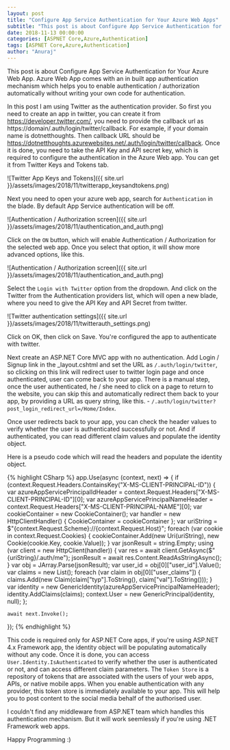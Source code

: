 ```yaml
---
layout: post
title: "Configure App Service Authentication for Your Azure Web Apps"
subtitle: "This post is about Configure App Service Authentication for Your Azure Web App. Azure Web App comes with an in built app authentication mechanism which helps you to enable authentication / authorization automatically without writing your own code for authentication."
date: 2018-11-13 00:00:00
categories: [ASPNET Core,Azure,Authentication]
tags: [ASPNET Core,Azure,Authentication]
author: "Anuraj"
---
```

This post is about Configure App Service Authentication for Your Azure Web App. Azure Web App comes with an in built app authentication mechanism which helps you to enable authentication / authorization automatically without writing your own code for authentication.

In this post I am using Twitter as the authentication provider. So first you need to create an app in twitter, you can create it from https://developer.twitter.com/, you need to provide the callback url as https://domain/.auth/login/twitter/callback. For example, if your domain name is dotnetthoughts. Then callback URL should be https://dotnetthoughts.azurewebsites.net/.auth/login/twitter/callback. Once it is done, you need to take the API Key and API secret key, which is required to configure the authentication in the Azure Web app. You can get it from Twitter Keys and Tokens tab.

![Twitter App Keys and Tokens]({{ site.url }}/assets/images/2018/11/twitterapp_keysandtokens.png)

Next you need to open your azure web app, search for `Authentication` in the blade. By default App Service authentication will be off.

![Authentication / Authorization screen]({{ site.url }}/assets/images/2018/11/authentication_and_auth.png)

Click on the `ON` button, which will enable Authentication / Authorization for the selected web app. Once you select that option, it will show more advanced options, like this.

![Authentication / Authorization screen]({{ site.url }}/assets/images/2018/11/authentication_and_auth.png)

Select the `Login with Twitter` option from the dropdown. And click on the Twitter from the Authentication providers list, which will open a new blade, where you need to give the API Key and API Secret from twitter.

![Twitter authentication settings]({{ site.url }}/assets/images/2018/11/twitterauth_settings.png)

Click on OK, then click on Save. You're configured the app to authenticate with twitter. 

Next create an ASP.NET Core MVC app with no authentication. Add Login / Signup link in the _layout.cshtml and set the URL as `/.auth/login/twitter`, so clicking on this link will redirect user to twitter login page and once authenticated, user can come back to your app. There is a manual step, once the user authenticated, he / she need to click on a page to return to the website, you can skip this and automatically redirect them back to your app, by providing a URL as query string, like this. - `/.auth/login/twitter?post_login_redirect_url=/Home/Index`.

Once user redirects back to your app, you can check the header values to verify whether the user is authenticated successfully or not. And if authenticated, you can read different claim values and populate the identity object.

Here is a pseudo code which will read the headers and populate the identity object.

{% highlight CSharp %}
app.Use(async (context, next) =>
{
    if (context.Request.Headers.ContainsKey("X-MS-CLIENT-PRINCIPAL-ID"))
    {
        var azureAppServicePrincipalIdHeader = context.Request.Headers["X-MS-CLIENT-PRINCIPAL-ID"][0];
        var azureAppServicePrincipalNameHeader = context.Request.Headers["X-MS-CLIENT-PRINCIPAL-NAME"][0];
        var cookieContainer = new CookieContainer();
        var handler = new HttpClientHandler()
        {
            CookieContainer = cookieContainer
        };
        var uriString = $"{context.Request.Scheme}://{context.Request.Host}";
        foreach (var cookie in context.Request.Cookies)
        {
            cookieContainer.Add(new Uri(uriString), new Cookie(cookie.Key, cookie.Value));
        }
        var jsonResult = string.Empty;
        using (var client = new HttpClient(handler))
        {
            var res = await client.GetAsync($"{uriString}/.auth/me");
            jsonResult = await res.Content.ReadAsStringAsync();
        }
        var obj = JArray.Parse(jsonResult);
        var user_id = obj[0]["user_id"].Value<string>();
        var claims = new List<Claim>();
        foreach (var claim in obj[0]["user_claims"])
        {
            claims.Add(new Claim(claim["typ"].ToString(), claim["val"].ToString()));
        }
        var identity = new GenericIdentity(azureAppServicePrincipalNameHeader);
        identity.AddClaims(claims);
        context.User = new GenericPrincipal(identity, null);
    };

    await next.Invoke();
});
{% endhighlight %}

This code is required only for ASP.NET Core apps, if you're using ASP.NET 4.x Framework app, the identity object will be populating automatically without any code. Once it is done, you can access `User.Identity.IsAuthenticated` to verify whether the user is authenticated or not, and can access different claim parameters. The `Token Store`  is a repository of tokens that are associated with the users of your web apps, APIs, or native mobile apps. When you enable authentication with any provider, this token store is immediately available to your app. This will help you to post content to the social media behalf of the authorised user.

I couldn't find any middleware from ASP.NET team which handles this authentication mechanism. But it will work seemlessly if you're using .NET Framework web apps.

Happy Programming :)